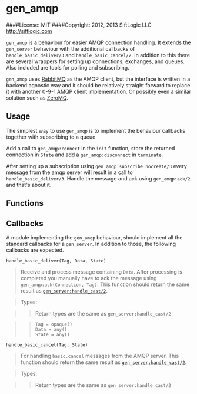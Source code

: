 gen_amqp
========

####License: MIT
####Copyright: 2012, 2013 SiftLogic LLC <http://siftlogic.com>

`gen_amqp` is a behaviour for easier AMQP connection handling.  It
extends the `gen_server` behaviour with the additional callbacks of
`handle_basic_deliver/3` and `handle_basic_cancel/2`.  In addition to
this there are several wrappers for setting up connections, exchanges,
and queues.  Also included are tools for polling and subscribing.

`gen_amqp` uses [RabbitMQ](http://www.rabbitmq.com/) as the AMQP
client, but the interface is written in a backend agnostic way and it
should be relatively straight forward to replace it with another 0-9-1
AMQP client implementation.  Or possibly even a similar solution such
as [ZeroMQ](http://zeromq.org/).

## Usage

The simplest way to use `gen_amqp` is to implement the behaviour
callbacks together with subscribing to a queue.

Add a call to `gen_amqp:connect` in the `init` function, store the
returned connection in `State` and add a `gen_amqp:disconnect` in
`terminate`.

After setting up a subscription using `gen_amqp:subscribe_nocreate/3`
every message from the amqp server will result in a call to
`handle_basic_deliver/3`.  Handle the message and ack using
`gen_amqp:ack/2` and that's about it.

## Functions



## Callbacks

A module implementing the `gen_amqp` behaviour, should implement all
the standard callbacks for a `gen_server`.  In addition to those, the
following callbacks are expected.

`handle_basic_deliver(Tag, Data, State)`

> Receive and process message containing `Data`.  After processing is
> completed you manually have to ack the message using
> `gen_amqp:ack(Connection, Tag)`.  This function should return the
> same result as
> [`gen_server:handle_cast/2`](http://www.erlang.org/doc/man/gen_server.html#Module:handle_cast-2).

> Types:

>> Return types are the same as `gen_server:handle_cast/2`

>>     Tag = opaque()
>>     Data = any()
>>     State = any()

`handle_basic_cancel(Tag, State)`

> For handling `basic.cancel` messages from the AMQP server.  This
> function should return the same result as
> [`gen_server:handle_cast/2`](http://www.erlang.org/doc/man/gen_server.html#Module:handle_cast-2).

> Types:

>> Return types are the same as `gen_server:handle_cast/2`

